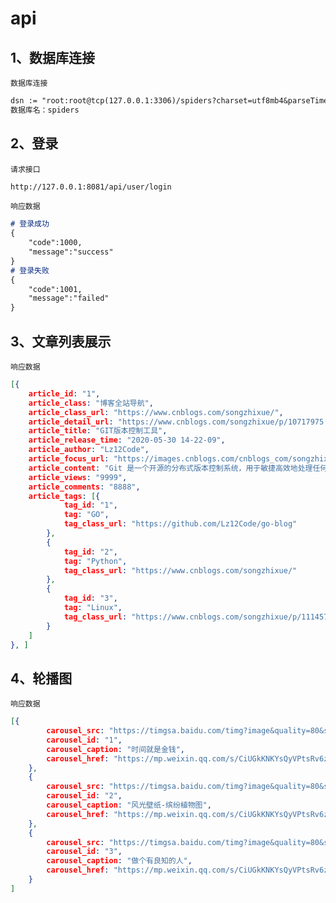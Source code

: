 # api

## 1、数据库连接
```数据库连接```
```markdown
dsn := "root:root@tcp(127.0.0.1:3306)/spiders?charset=utf8mb4&parseTime=True&loc=Local"
数据库名：spiders
```

## 2、登录

```请求接口```

```markdown
http://127.0.0.1:8081/api/user/login
```

```响应数据```

```markdown
# 登录成功
{
	"code":1000,
	"message":"success"
}
# 登录失败
{
	"code":1001,
	"message":"failed"
}
```



## 3、文章列表展示

```响应数据```

```json
[{
	article_id: "1",
	article_class: "博客全站导航",
	article_class_url: "https://www.cnblogs.com/songzhixue/",
	article_detail_url: "https://www.cnblogs.com/songzhixue/p/10717975.html",
	article_title: "GIT版本控制工具",
	article_release_time: "2020-05-30 14-22-09",
	article_author: "Lz12Code",
	article_focus_url: "https://images.cnblogs.com/cnblogs_com/songzhixue/1487435/o_1.jpg",
	article_content: "Git 是一个开源的分布式版本控制系统，用于敏捷高效地处理任何或小或大的项目。Git 是 Linus Torvalds 为了帮助管理 Linux 内核开发而开发的一个开放源码的版本控制软件。Git 与常用的版本控制工具 CVS, Subversion 等不同，它采用了分布式版本库的方式，不必服务器端软件支持。",
	article_views: "9999",
	article_comments: "8888",
	article_tags: [{
			tag_id: "1",
			tag: "GO",
			tag_class_url: "https://github.com/Lz12Code/go-blog"
		},
		{
			tag_id: "2",
			tag: "Python",
			tag_class_url: "https://www.cnblogs.com/songzhixue/"
		},
		{
			tag_id: "3",
			tag: "Linux",
			tag_class_url: "https://www.cnblogs.com/songzhixue/p/11145760.html"
		}
	]
}, ]
```

## 4、轮播图

```响应数据```

```json
[{
		carousel_src: "https://timgsa.baidu.com/timg?image&quality=80&size=b9999_10000&sec=1590909501932&di=ae98381c43fa0128d6f219e56fe876dd&imgtype=0&src=http%3A%2F%2Fimg.zcool.cn%2Fcommunity%2F01109a581b3802a84a0d304ff58e47.JPG%401280w_1l_2o_100sh.jpg",
		carousel_id: "1",
		carousel_caption: "时间就是金钱",
		carousel_href: "https://mp.weixin.qq.com/s/CiUGkKNKYsQyVPtsRv6z4Q"
	},
	{
		carousel_src: "https://timgsa.baidu.com/timg?image&quality=80&size=b9999_10000&sec=1590910098343&di=c723e2978392fe213fe7d726b6284aa8&imgtype=0&src=http%3A%2F%2Fimg.yanj.cn%2Fstore%2Fgoods%2F2433%2F2433_bb3d59a4fe001e725d2f70c208434136.jpg_max.jpg",
		carousel_id: "2",
		carousel_caption: "风光壁纸-缤纷植物图",
		carousel_href: "https://mp.weixin.qq.com/s/CiUGkKNKYsQyVPtsRv6z4Q"
	},
	{
		carousel_src: "https://timgsa.baidu.com/timg?image&quality=80&size=b9999_10000&sec=1590909633533&di=06ba82c19878a8801224193f37c7eb21&imgtype=0&src=http%3A%2F%2Fpic18.nipic.com%2F20120102%2F6127299_105223279000_2.jpg",
		carousel_id: "3",
		carousel_caption: "做个有良知的人",
		carousel_href: "https://mp.weixin.qq.com/s/CiUGkKNKYsQyVPtsRv6z4Q"
	}
]
```



